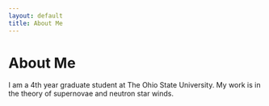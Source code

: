 ```yaml
---
layout: default
title: About Me
---
```

# About Me

I am a 4th year graduate student at The Ohio State University.  My work is in the theory of supernovae and neutron star winds.
